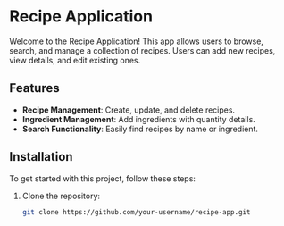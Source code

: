 # Recipe Application

Welcome to the Recipe Application! This app allows users to browse, search, and manage a collection of recipes. Users can add new recipes, view details, and edit existing ones.

## Features

- **Recipe Management**: Create, update, and delete recipes.
- **Ingredient Management**: Add ingredients with quantity details.
- **Search Functionality**: Easily find recipes by name or ingredient.

## Installation

To get started with this project, follow these steps:

1. Clone the repository:
   ```bash
   git clone https://github.com/your-username/recipe-app.git
